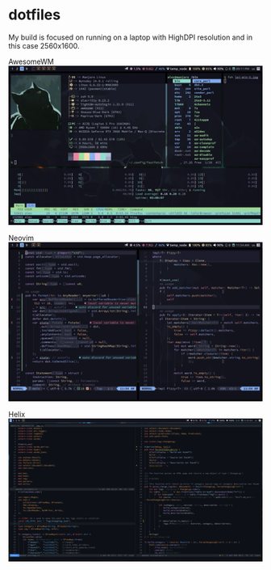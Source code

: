 # dotfiles

My build is focused on running on a laptop with HighDPI resolution and in this case 2560x1600.

AwesomeWM
![AwesomeWM](screens/main.png)

Neovim
![Neovim](screens/neovim.png)

Helix
![Helix](screens/helix.png)
